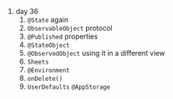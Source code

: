 
1. day 36
   1. `@State` again
   2. `ObservableObject` protocol
   3. `@Published` properties
   4. `@StateObject`
   5. `@ObservedObject`  using it in a different view
   6. `Sheets`
   7. `@Environment`
   8. `onDelete()`
   9. `UserDefaults` `@AppStorage `
